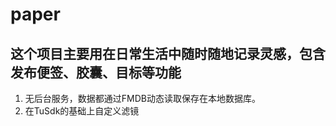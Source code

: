 # paper
## 这个项目主要用在日常生活中随时随地记录灵感，包含发布便签、胶囊、目标等功能
1. 无后台服务，数据都通过FMDB动态读取保存在本地数据库。
2. 在TuSdk的基础上自定义滤镜
